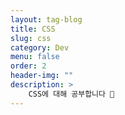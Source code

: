 ```yaml
---
layout: tag-blog
title: CSS
slug: css
category: Dev
menu: false
order: 2
header-img: ""
description: >
	CSS에 대해 공부합니다 🧐
---
```


